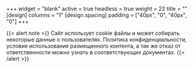 +++
widget = "blank"
active = true
headless = true
weight = 22
title = ""
[design]
columns = "1"
[design.spacing]
  padding = ["40px", "0", "40px", "0"]
+++

{{< alert note >}}
Сайт использует cookie файлы и может собирать некоторые данные о пользователях. Политика конфиденциальности, условия использования размещенного контента, а так же отказ от ответственности можно узнать в соответствующих документах.
{{< /alert >}}

